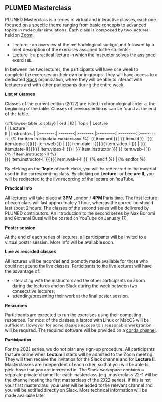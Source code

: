 PLUMED Masterclass
------------------

PLUMED Masterclass is a series of virtual and interactive classes, each one
focused on a specific theme ranging from basic concepts to advanced topics in molecular simulations.
Each class is composed by two lectures held on [Zoom](https://zoom.us/): 
* Lecture I: an overview of the methodological background followed by a brief description of the exercises assigned to the students;
* Lecture II: a practical lecture in which the instructor solves the assigned exercises.

In between the two lectures, the participants will have one week to complete the exercises on their own or in groups.
They will have access to a dedicated [Slack](https://slack.com/) organization, where they will be able to
interact with lecturers and with other participants during the entire week.
 
__List of Classes__

Classes of the current edition (2022) are listed in chronological order at the beginning of the table. Classes of previous
editions can be found at the end of the table.

{:#browse-table .display}
| ord | ID | Topic | Lecture <br /> I | Lecture <br /> II | Instructors |
|:--------:|:--------:|:--------:|:---------:|:---------:|:---------:|
{% for item in site.data.masterclass %}| {{ item.ord }} | {{ item.id }} | [{{ item.topic }}]({{ item.web }}) | [{{ item.date-I }}]({{ item.video-I }}) | [{{ item.date-II }}]({{ item.video-II }}) | [{{ item.instructor }}]({{ item.web-i }}) {% if item.instructor-II %} <br /> [{{ item.instructor-II }}]({{ item.web-i-II }}) {% endif %} |
{% endfor %}

By clicking on the **Topic** of each class, you will be redirected to the material used in the corresponding class.
By clicking on **Lecture I** or **Lecture II**, you will be redirected to the live recording of the lecture on YouTube.

__Practical info__

All lectures will take place at **3PM** London / **4PM** Paris time. The first lecture of each class will last approximately 1 hour, whereas the correction should last about 2 hours.
The classes of the second series will be delivered by PLUMED contributors. An introduction to the second series by Max Bonomi and Giovanni Bussi will be posted on YouTube on January 17.

__Poster session__

At the end of each series of lectures, all participants will be invited to a virtual poster session.
More info will be available soon.

__Live vs recorded classes__

All lectures will be recorded and promptly made available for those who could not attend the live classes.
Participants to the live lectures will have the advantage of:
* interacting with the instructors and the other participants on Zoom during the lectures and on Slack during the week between two consecutive lectures;
* attending/presenting their work at the final poster session.

__Resources__

Participants are expected to run the exercises using their computing resources. For most of the classes,
a laptop with Linux or MacOS will be sufficient. However, for some classes access to a reasonable workstation will be required.
The required software will be provided on a [conda channel](https://anaconda.org/plumed).

__Participation__

For the 2022 series, we do not plan any sign-up procedure. All participants that are online when **Lecture I** starts will be admitted to the Zoom meeting. They will then receive the invitation for the Slack channel and for **Lecture II**. Masterclasses are independent of each other, so that you will be able to pick those that you are interested in. The Slack workspace contains a separate private channel for each masterclass (e.g. masterclass-22-1 will be the channel hosting the first masterclass of the 2022 series). If this is not your first masterclass, your user will be added to the relevant channel and you will be notified directly on Slack. More technical information will be made available later.


<script>
$(document).ready(function() {
var table = $('#browse-table').DataTable({
  "dom": '<"search"f><"top"il>rt<"bottom"Bp><"clear">',
  language: { search: '', searchPlaceholder: "Search..." },
  buttons: [
        'copy', 'excel', 'pdf'
  ],
  "columnDefs": [
   {
     "targets": [ 0 ],
     "visible": false
   }
  ],
  "order": [[ 0, "asc" ]]
  });
$('#browse-table-searchbar').keyup(function () {
  table.search( this.value ).draw();
  });
});
</script>
